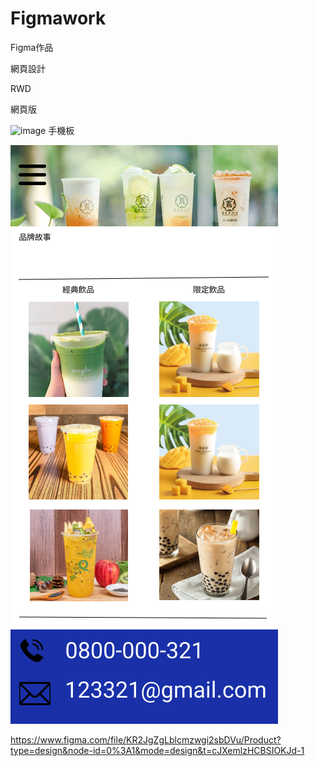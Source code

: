 # Figmawork
Figma作品  

網頁設計   

RWD   

網頁版   

![image](https://github.com/aston0988/Figmawork/blob/main/%E5%A5%BD%E4%BA%86%E5%95%A6%E7%B4%85%E8%8C%B6%E5%86%B0%20%E6%AA%A2%E8%A8%8E.png)
手機板   

![image](https://github.com/aston0988/Figmawork/blob/main/iPhone%2013%20Pro%20Max%20-%201.png)



https://www.figma.com/file/KR2JgZgLblcmzwgi2sbDVu/Product?type=design&node-id=0%3A1&mode=design&t=cJXemlzHCBSIOKJd-1
